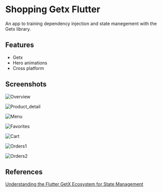 
# Shopping Getx Flutter

An app to training dependency injection and state manegement with the Getx library.


## Features

- Getx
- Hero animations
- Cross platform


## Screenshots

![Overview](https://github.com/jvsena42/shopping_getx_flutter/blob/master/screenshots/overview.png?raw=true)

![Product_detail](https://github.com/jvsena42/shopping_getx_flutter/blob/master/screenshots/product_detail.png?raw=true)

![Menu](https://github.com/jvsena42/shopping_getx_flutter/blob/master/screenshots/menu.png?raw=true)

![Favorites](https://github.com/jvsena42/shopping_getx_flutter/blob/master/screenshots/favorites.png?raw=true)

![Cart](https://github.com/jvsena42/shopping_getx_flutter/blob/master/screenshots/cart.png?raw=true)

![Orders1](https://github.com/jvsena42/shopping_getx_flutter/blob/master/screenshots/orders1.png?raw=true)

![Orders2](https://github.com/jvsena42/shopping_getx_flutter/blob/master/screenshots/orders2.png?raw=true)
## References

[Understanding the Flutter GetX Ecosystem for State Management](https://www.section.io/engineering-education/flutter-getx-ecosystem-for-state-management/)

